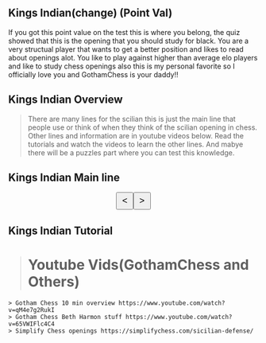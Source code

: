 ## Kings Indian(change) (Point Val)
If you got this point value on the test this is where you belong, the quiz showed that this is the opening that you should study for black. 
You are a very structual player that wants to get a better position and likes to read about openings alot. You like to play against higher than average elo players and like to study chess openings also this is my personal favorite so I officially love you and GothamChess is your daddy!! 

## Kings Indian Overview
> There are many lines for the scilian this is just the main line that people use or think of when they think of the scilian opening in chess. Other lines and information are in youtube videos below. Read the tutorials and watch the videos to learn the other lines. And mabye there will be a puzzles part where you can test this knowledge. 

## Kings Indian Main line

<!DOCTYPE html>
<html>
<head>
    <title>Sicilian Opening Chess</title>
    <style>
        /* Define CSS styles for the chess board */
        .chess-board {
            display: flex;
            flex-wrap: wrap;
            width: 400px;
            height: 400px;
        }
        .chess-square {
            width: 50px;
            height: 50px;
            display: flex;
            justify-content: center;
            align-items: center;
            font-size: 30px;
            color: black;
        }
        .white-square {
            background-color: #f0d9b5;
        }
        .black-square {
            background-color: #b58863;
            color: white;
        }
        /* Styles for arrow buttons */
        .arrow-buttons {
            display: flex;
            justify-content: center;
            margin-top: 10px;
        }
        .arrow-button {
            padding: 5px 10px;
            font-size: 18px;
        }
    </style>
</head>
<body>
    <div id="chessBoard"></div>
    <div class="arrow-buttons">
        <button class="arrow-button" onclick="prevMove()">&lt;</button>
        <button class="arrow-button" onclick="nextMove()">&gt;</button>
    </div>
    <script>
        // Define the chess pieces icons
        var pieces = {
            "wp1": "♙",
            "wp2": "♙",
            "wp3": "♙",
            "wp4": "♙",
            "wp5": "♙",
            "wp6": "♙",
            "wp7": "♙",
            "wp8": "♙",
            "wr1": "♖",
            "wr2": "♖",
            "wn1": "♘",
            "wn2": "♘",
            "wb1": "♗",
            "wb2": "♗",
            "wk1": "♔",
            "wq1": "♕",
            "bp1": "♟",
            "bp2": "♟",
            "bp3": "♟",
            "bp4": "♟",
            "bp5": "♟",
            "bp6": "♟",
            "bp7": "♟",
            "bp8": "♟",
            "br1": "♜",
            "br2": "♜",
            "bn1": "♞",
            "bn2": "♞",
            "bb1": "♝",
            "bb2": "♝",
            "bk1": "♚",
            "bq1": "♛"
        };
        // Array of moves for the Sicilian opening
        var sicilianMoves = [
            [5, 2, "wp7"],
            [5, 4, "wp7"],
            [6, 4, "bp7"],
            [3, 4, "bp2"],
            [6, 3, "bn2"],
            [2, 5, "wn1"],
            [7, 4, "bq1"],
            [4, 6, "bb2"],
            [6, 6, "bp6"],
            [1, 3, "wb1"],
            [7, 6, "bn1"],
            [5, 6, "wp5"],
            [5, 5, "wp5"],
            [2, 3, "wn2"],
            [6, 7, "bk1"]
        ];
        var currentMoveIndex = 0;
        var chessBoard = document.getElementById("chessBoard");
        // Initialize the chess board
        function initChessBoard() {
            var chessHTML = "";
            for (var row = 1; row <= 8; row++) {
                for (var col = 1; col <= 8; col++) {
                    var squareClass = (row + col) % 2 === 0 ? "white-square" : "black-square";
                    var piece = getPieceIcon(row, col);
                    chessHTML += `<div class="chess-square ${squareClass}">${piece}</div>`;
                }
            }
            chessBoard.innerHTML = chessHTML;
        }
        // Get the piece icon for a given position
        function getPieceIcon(row, col) {
            var piece = "   ";
            for (var i = 0; i < sicilianMoves.length; i++) {
                var move = sicilianMoves[i];
                if (move[0] === row && move[1] === col) {
                    piece = move[2];
                    break;
                }
            }
            if (pieces.hasOwnProperty(piece)) {
                return pieces[piece];
            }
            return "";
        }
        // Go to the previous move
        function prevMove() {
            if (currentMoveIndex > 0) {
                currentMoveIndex--;
                initChessBoard();
            }
        }
        // Go to the next move
        function nextMove() {
            if (currentMoveIndex < sicilianMoves.length - 1) {
                currentMoveIndex++;
                initChessBoard();
            }
        }
        // Initialize the chess board on page load
        initChessBoard();
    </script>
</body>
</html>


## Kings Indian Tutorial 
> # Youtube Vids(GothamChess and Others)
    > Gotham Chess 10 min overview https://www.youtube.com/watch?v=qM4e7g2RukI
    > Gotham Chess Beth Harmon stuff https://www.youtube.com/watch?v=65VWIFlc4C4
    > Simplify Chess openings https://simplifychess.com/sicilian-defense/